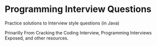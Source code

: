 # Programming Interview Questions

Practice solutions to Interview style questions (in Java)

Prinarilly From Cracking the Coding Interview, Programming Interviews Exposed, and other resources.
